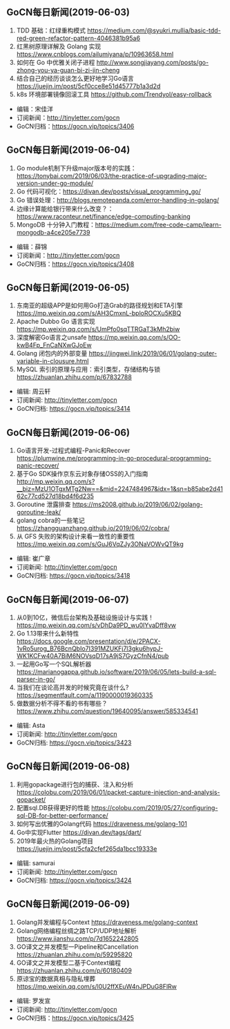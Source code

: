 ## GoCN每日新闻(2019-06-03)

1. TDD 基础：红绿重构模式 https://medium.com/@syukri.mullia/basic-tdd-red-green-refactor-pattern-4046381b95a6
2. 红黑树原理详解及 Golang 实现 https://www.cnblogs.com/ailumiyana/p/10963658.html
3. 如何在 Go 中优雅关闭子进程 http://www.songjiayang.com/posts/go-zhong-you-ya-guan-bi-zi-jin-cheng
4. 结合自己的经历谈谈怎么更好地学习Go语言 https://juejin.im/post/5cf0cce8e51d45777b1a3d2d
5. k8s 环境部署镜像回滚工具 https://github.com/Trendyol/easy-rollback

* 编辑：宋佳洋
* 订阅新闻：http://tinyletter.com/gocn
* GoCN归档：https://gocn.vip/topics/3406


## GoCN每日新闻(2019-06-04)

1. Go module机制下升级major版本号的实践：https://tonybai.com/2019/06/03/the-practice-of-upgrading-major-version-under-go-module/
2. Go 代码可视化：https://divan.dev/posts/visual_programming_go/
3. Go 错误处理：http://blogs.remotepanda.com/error-handling-in-golang/ 
4. 边缘计算能给银行带来什么改变？：https://www.raconteur.net/finance/edge-computing-banking 
5. MongoDB 十分钟入门教程：https://medium.com/free-code-camp/learn-mongodb-a4ce205e7739 

- 编辑：薛锦
- 订阅新闻：http://tinyletter.com/gocn
- GoCN归档：https://gocn.vip/topics/3408


## GoCN每日新闻(2019-06-05)

1. 东南亚的超级APP是如何用Go打造Grab的路径规划和ETA引擎 https://mp.weixin.qq.com/s/AH3CmxnL-bploROCXu5KBQ
2. Apache Dubbo Go 语言实现 https://mp.weixin.qq.com/s/UmPfo0sqTTRGaT3kMh2biw
3. 深度解密Go语言之unsafe https://mp.weixin.qq.com/s/OO-kwB4Fp_FnCaNXwGJoEw
4. Golang 闭包内的外部变量 https://jingwei.link/2019/06/01/golang-outer-variable-in-clousure.html
5. MySQL 索引的原理与应用：索引类型，存储结构与锁 https://zhuanlan.zhihu.com/p/67832788

- 编辑: 周云轩
- 订阅新闻: http://tinyletter.com/gocn
- GoCN归档: https://gocn.vip/topics/3414

## GoCN每日新闻(2019-06-06)

1. Go语言开发-过程式编程-Panic和Recover https://plumwine.me/programming-in-go-procedural-programming-panic-recover/
2. 基于Go SDK操作京东云对象存储OSS的入门指南  http://mp.weixin.qq.com/s?__biz=MzU1OTgxMTg2Nw==&mid=2247484967&idx=1&sn=b85abe2d4162c77cd527d18bd4f6d235
3. Goroutine 泄露排查  https://ms2008.github.io/2019/06/02/golang-goroutine-leak/
4. golang cobra的一些笔记  https://zhangguanzhang.github.io/2019/06/02/cobra/
5. 从 GFS 失败的架构设计来看一致性的重要性 https://mp.weixin.qq.com/s/GuJ6VqZJy3ONaVOWvQT9kg

- 编辑: 崔广章
- 订阅新闻: http://tinyletter.com/gocn
- GoCN归档: https://gocn.vip/topics/3418

## GoCN每日新闻(2019-06-07)

1. 从0到10亿，微信后台架构及基础设施设计与实践！https://mp.weixin.qq.com/s/vDhDa9PD_wu0lYvaDff8vw
2. Go 1.13带来什么新特性 https://docs.google.com/presentation/d/e/2PACX-1vRo5urog_B76BcnQbIo7I391MZUKFj7l3gku6hypJ-WK1KCFw40A7BiM6NOVsqD17sA9jS7GyzCfnN4/pub
3. 一起用Go写一个SQL解析器 https://marianogappa.github.io/software/2019/06/05/lets-build-a-sql-parser-in-go/
4. 当我们在谈论高并发的时候究竟在谈什么? https://segmentfault.com/a/1190000019360335
5. 做数据分析不得不看的书有哪些？https://www.zhihu.com/question/19640095/answer/585334541

- 编辑: Asta
- 订阅新闻: http://tinyletter.com/gocn
- GoCN归档: https://gocn.vip/topics/3423

## GoCN每日新闻(2019-06-08)

1. 利用gopackage进行包的捕获、注入和分析 https://colobu.com/2019/06/01/packet-capture-injection-and-analysis-gopacket/
2. 配置sql.DB获得更好的性能 https://colobu.com/2019/05/27/configuring-sql-DB-for-better-performance/
3. 如何写出优雅的Golang代码 https://draveness.me/golang-101
4. Go中实现Flutter https://divan.dev/tags/dart/
5. 2019年最火热的Golang项目 https://juejin.im/post/5cfa2cfef265da1bcc19333e

- 编辑: samurai
- 订阅新闻: http://tinyletter.com/gocn
- GoCN归档: https://gocn.vip/topics/3424

## GoCN每日新闻(2019-06-09) 
1. Golang并发编程与Context https://draveness.me/golang-context
2. Golang网络编程丝绸之路TCP/UDP地址解析 https://www.jianshu.com/p/7d1652242805
3. GO译文之并发模型一Pipeline和Cancellation https://zhuanlan.zhihu.com/p/59295820
4. GO译文之并发模型二基于Context编程 https://zhuanlan.zhihu.com/p/60180409
5. 原谅宝的数据真相与隐私埋葬 https://mp.weixin.qq.com/s/l0U2ffXEuW4nJPDuG8FlRw

- 编辑: 罗发宣
- 订阅新闻: http://tinyletter.com/gocn
- GoCN归档：https://gocn.vip/topics/3425
